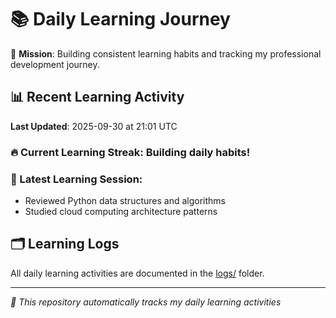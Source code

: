 # 📚 Daily Learning Journey

🎯 **Mission**: Building consistent learning habits and tracking my professional development journey.

## 📊 Recent Learning Activity

**Last Updated**: 2025-09-30 at 21:01 UTC

### 🔥 Current Learning Streak: Building daily habits!

### 📝 Latest Learning Session:
- Reviewed Python data structures and algorithms
- Studied cloud computing architecture patterns

## 🗂️ Learning Logs

All daily learning activities are documented in the [logs/](./logs/) folder.

---
*🤖 This repository automatically tracks my daily learning activities*
